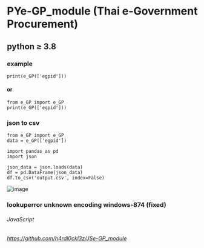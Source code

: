 # PYe-GP_module (Thai e-Government Procurement)
## python ≥ 3.8
### example
```
print(e_GP(['egpid']))
```
#### or
```
from e_GP import e_GP
print(e_GP(['egpid']))
```
### json to csv
```
from e_GP import e_GP
data = e_GP(['egpid'])

import pandas as pd
import json

json_data = json.loads(data)
df = pd.DataFrame(json_data)
df.to_csv('output.csv', index=False)
```

![image](https://github.com/user-attachments/assets/3b9da0b8-515e-4613-8bac-c37057c16d7c)



### lookuperror unknown encoding windows-874 (fixed)

###### JavaScript
###### https://github.com/h4rdl0ckl3z/JSe-GP_module
